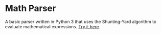 # Math Parser
A basic parser written in Python 3 that uses the Shunting-Yard algorithm to evaluate mathematical expressions.
[Try it here](https://math-parser.herokuapp.com/).
